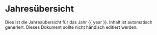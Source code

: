 # Jahresübersicht

Dies ist die Jahresübersicht für das Jahr {{ year }}.
Inhalt ist automatisch generiert. Dieses Dokument sollte nicht händisch editiert werden.